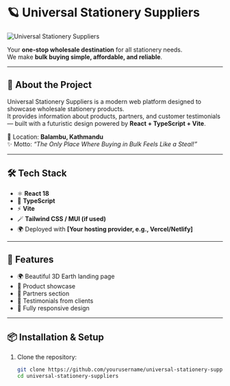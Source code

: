 # 🪐 Universal Stationery Suppliers

![Universal Stationery Suppliers](./Preview.png)

Your **one-stop wholesale destination** for all stationery needs.  
We make **bulk buying simple, affordable, and reliable**.

---

## 🚀 About the Project

Universal Stationery Suppliers is a modern web platform designed to showcase wholesale stationery products.  
It provides information about products, partners, and customer testimonials — built with a futuristic design powered by **React + TypeScript + Vite**.

📍 Location: **Balambu, Kathmandu**  
✨ Motto: _“The Only Place Where Buying in Bulk Feels Like a Steal!”_

---

## 🛠️ Tech Stack

- ⚛️ **React 18**
- 🎨 **TypeScript**
- ⚡ **Vite**
- 🪄 **Tailwind CSS / MUI (if used)**
- 🌍 Deployed with **[Your hosting provider, e.g., Vercel/Netlify]**

---

## 📂 Features

- 🌍 Beautiful 3D Earth landing page
- 📑 Product showcase
- 🤝 Partners section
- 💬 Testimonials from clients
- 📱 Fully responsive design

---

## 📦 Installation & Setup

1. Clone the repository:
   ```bash
   git clone https://github.com/yourusername/universal-stationery-suppliers.git
   cd universal-stationery-suppliers
   ```

